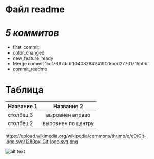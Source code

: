 # **Файл readme**
# *5 коммитов*

- first_commit
- color_changed
- new_feature_ready
- Merge commit '5cf7697dcbff04082842419f25bcd27701715b0b'
- commit_readme
# Таблица

| Название 1    | Название 2         |
| ------------- |:------------------:| 
| столбец 3     | выровнен вправо    | 
| столбец 2     | выровнен по центру | 

https://upload.wikimedia.org/wikipedia/commons/thumb/e/e0/Git-logo.svg/1280px-Git-logo.svg.png

![alt text](https://www.hostinger.ru/rukovodstva/wp-content/uploads/sites/8/2017/04/osnovnye-git-komandy.png)